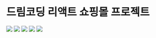 # 드림코딩 리액트 쇼핑몰 프로젝트

<img src="https://img.shields.io/badge/React-61DAFB?style=flat-square&logo=React&logoColor=white"/> <img src="https://img.shields.io/badge/TailwindCSS-06B6D4?style=flat-square&logo=tailwindcss&logoColor=white"/> <img src="https://img.shields.io/badge/TanStackQuery-FF4154?style=flat-square&logo=reactquery&logoColor=white"/> <img src="https://img.shields.io/badge/Firebase-FFCA28?style=flat-square&logo=firebase&logoColor=white"/> <img src="https://img.shields.io/badge/Cloudinary-0d9aff?style=flat-square&logo=Cloudinary&logoColor=white"/>
